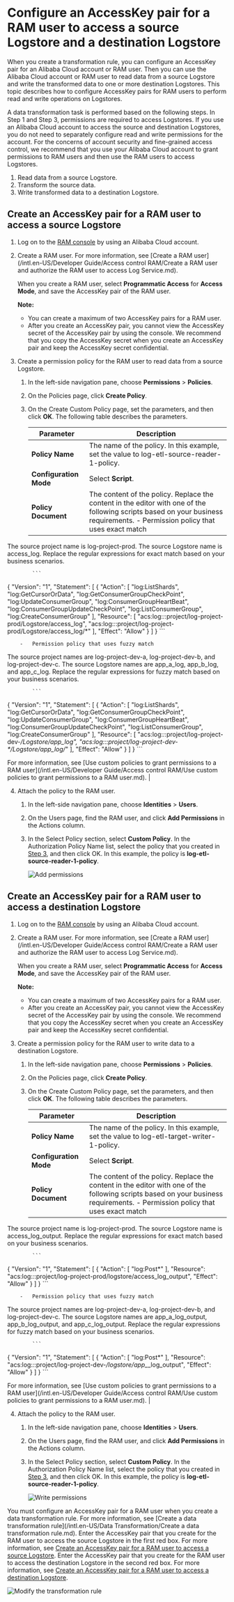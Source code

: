 # Configure an AccessKey pair for a RAM user to access a source Logstore and a destination Logstore

When you create a transformation rule, you can configure an AccessKey pair for an Alibaba Cloud account or RAM user. Then you can use the Alibaba Cloud account or RAM user to read data from a source Logstore and write the transformed data to one or more destination Logstores. This topic describes how to configure AccessKey pairs for RAM users to perform read and write operations on Logstores.

A data transformation task is performed based on the following steps. In Step 1 and Step 3, permissions are required to access Logstores. If you use an Alibaba Cloud account to access the source and destination Logstores, you do not need to separately configure read and write permissions for the account. For the concerns of account security and fine-grained access control, we recommend that you use your Alibaba Cloud account to grant permissions to RAM users and then use the RAM users to access Logstores.

1.  Read data from a source Logstore.
2.  Transform the source data.
3.  Write transformed data to a destination Logstore.

## Create an AccessKey pair for a RAM user to access a source Logstore

1.  Log on to the [RAM console](https://ram.console.aliyun.com/) by using an Alibaba Cloud account.

2.  Create a RAM user. For more information, see [Create a RAM user](/intl.en-US/Developer Guide/Access control RAM/Create a RAM user and authorize the RAM user to access Log Service.md).

    When you create a RAM user, select **Programmatic Access** for **Access Mode**, and save the AccessKey pair of the RAM user.

    **Note:**

    -   You can create a maximum of two AccessKey pairs for a RAM user.
    -   After you create an AccessKey pair, you cannot view the AccessKey secret of the AccessKey pair by using the console. We recommend that you copy the AccessKey secret when you create an AccessKey pair and keep the AccessKey secret confidential.
3.  Create a permission policy for the RAM user to read data from a source Logstore.

    1.  In the left-side navigation pane, choose **Permissions** \> **Policies**.

    2.  On the Policies page, click **Create Policy**.

    3.  On the Create Custom Policy page, set the parameters, and then click **OK**. The following table describes the parameters.

        |Parameter|Description|
        |---------|-----------|
        |**Policy Name**|The name of the policy. In this example, set the value to log-etl-source-reader-1-policy.|
        |**Configuration Mode**|Select **Script**.|
        |**Policy Document**|The content of the policy. Replace the content in the editor with one of the following scripts based on your business requirements.         -   Permission policy that uses exact match

The source project name is log-project-prod. The source Logstore name is access\_log. Replace the regular expressions for exact match based on your business scenarios.

            ```
{
  "Version": "1",
  "Statement": [
    {
      "Action": [
        "log:ListShards",
        "log:GetCursorOrData",
        "log:GetConsumerGroupCheckPoint",
        "log:UpdateConsumerGroup",
        "log:ConsumerGroupHeartBeat",
        "log:ConsumerGroupUpdateCheckPoint",
        "log:ListConsumerGroup",
        "log:CreateConsumerGroup"
      ],
      "Resource": [
        "acs:log:*:*:project/log-project-prod/Logstore/access_log",
        "acs:log:*:*:project/log-project-prod/Logstore/access_log/*"
      ],
      "Effect": "Allow"
    }
  ]
}
            ```

        -   Permission policy that uses fuzzy match

The source project names are log-project-dev-a, log-project-dev-b, and log-project-dev-c. The source Logstore names are app\_a\_log, app\_b\_log, and app\_c\_log. Replace the regular expressions for fuzzy match based on your business scenarios.

            ```
{
  "Version": "1",
  "Statement": [
    {
      "Action": [
        "log:ListShards",
        "log:GetCursorOrData",
        "log:GetConsumerGroupCheckPoint",
        "log:UpdateConsumerGroup",
        "log:ConsumerGroupHeartBeat",
        "log:ConsumerGroupUpdateCheckPoint",
        "log:ListConsumerGroup",
        "log:CreateConsumerGroup"
      ],
      "Resource": [
        "acs:log:*:*:project/log-project-dev-*/Logstore/app_*_log",
    "acs:log:*:*:project/log-project-dev-*/Logstore/app_*_log/*"
      ],
      "Effect": "Allow"
    }
  ]
}
            ```

For more information, see [Use custom policies to grant permissions to a RAM user](/intl.en-US/Developer Guide/Access control RAM/Use custom policies to grant permissions to a RAM user.md). |

4.  Attach the policy to the RAM user.

    1.  In the left-side navigation pane, choose **Identities** \> **Users**.

    2.  On the Users page, find the RAM user, and click **Add Permissions** in the Actions column.

    3.  In the Select Policy section, select **Custom Policy**. In the Authorization Policy Name list, select the policy that you created in [Step 3](#step_6nl_j25_k2h), and then click OK. In this example, the policy is **log-etl-source-reader-1-policy**.

        ![Add permissions](https://static-aliyun-doc.oss-cn-hangzhou.aliyuncs.com/assets/img/en-US/9943749951/p58754.png)


## Create an AccessKey pair for a RAM user to access a destination Logstore

1.  Log on to the [RAM console](https://ram.console.aliyun.com/) by using an Alibaba Cloud account.

2.  Create a RAM user. For more information, see [Create a RAM user](/intl.en-US/Developer Guide/Access control RAM/Create a RAM user and authorize the RAM user to access Log Service.md).

    When you create a RAM user, select **Programmatic Access** for **Access Mode**, and save the AccessKey pair of the RAM user.

    **Note:**

    -   You can create a maximum of two AccessKey pairs for a RAM user.
    -   After you create an AccessKey pair, you cannot view the AccessKey secret of the AccessKey pair by using the console. We recommend that you copy the AccessKey secret when you create an AccessKey pair and keep the AccessKey secret confidential.
3.  Create a permission policy for the RAM user to write data to a destination Logstore.

    1.  In the left-side navigation pane, choose **Permissions** \> **Policies**.

    2.  On the Policies page, click **Create Policy**.

    3.  On the Create Custom Policy page, set the parameters, and then click **OK**. The following table describes the parameters.

        |Parameter|Description|
        |---------|-----------|
        |**Policy Name**|The name of the policy. In this example, set the value to log-etl-target-writer-1-policy.|
        |**Configuration Mode**|Select **Script**.|
        |**Policy Document**|The content of the policy. Replace the content in the editor with one of the following scripts based on your business requirements.         -   Permission policy that uses exact match

The source project name is log-project-prod. The source Logstore name is access\_log\_output. Replace the regular expressions for exact match based on your business scenarios.

            ```
{
  "Version": "1",
  "Statement": [
    {
      "Action": [
        "log:Post*"
      ],
       "Resource": "acs:log:*:*:project/log-project-prod/logstore/access_log_output",
      "Effect": "Allow"
    }
  ]
}
            ```

        -   Permission policy that uses fuzzy match

The source project names are log-project-dev-a, log-project-dev-b, and log-project-dev-c. The source Logstore names are app\_a\_log\_output, app\_b\_log\_output, and app\_c\_log\_output. Replace the regular expressions for fuzzy match based on your business scenarios.

            ```
{
  "Version": "1",
  "Statement": [
    {
      "Action": [
        "log:Post*"
      ],
       "Resource": "acs:log:*:*:project/log-project-dev-*/logstore/app_*_log_output",
      "Effect": "Allow"
    }
  ]
}
            ```

For more information, see [Use custom policies to grant permissions to a RAM user](/intl.en-US/Developer Guide/Access control RAM/Use custom policies to grant permissions to a RAM user.md). |

4.  Attach the policy to the RAM user.

    1.  In the left-side navigation pane, choose **Identities** \> **Users**.

    2.  On the Users page, find the RAM user, and click **Add Permissions** in the Actions column.

    3.  In the Select Policy section, select **Custom Policy**. In the Authorization Policy Name list, select the policy that you created in [Step 3](#step_bqu_zxr_ag0), and then click OK. In this example, the policy is **log-etl-source-reader-1-policy**.

        ![Write permissions](https://static-aliyun-doc.oss-cn-hangzhou.aliyuncs.com/assets/img/en-US/9943749951/p107689.png)


You must configure an AccessKey pair for a RAM user when you create a data transformation rule. For more information, see [Create a data transformation rule](/intl.en-US/Data Transformation/Create a data transformation rule.md). Enter the AccessKey pair that you create for the RAM user to access the source Logstore in the first red box. For more information, see [Create an AccessKey pair for a RAM user to access a source Logstore](#section_bp1_fos_oep). Enter the AccessKey pair that you create for the RAM user to access the destination Logstore in the second red box. For more information, see [Create an AccessKey pair for a RAM user to access a destination Logstore](#section_6rs_1c4_9h8).

![Modify the transformation rule](https://static-aliyun-doc.oss-cn-hangzhou.aliyuncs.com/assets/img/en-US/8032380061/p58759.png)

